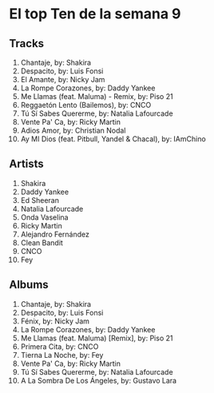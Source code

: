 # El top Ten de la semana 9

## Tracks
1. Chantaje, by: Shakira
1. Despacito, by: Luis Fonsi
1. El Amante, by: Nicky Jam
1. La Rompe Corazones, by: Daddy Yankee
1. Me Llamas (feat. Maluma) - Remix, by: Piso 21
1. Reggaetón Lento (Bailemos), by: CNCO
1. Tú Sí Sabes Quererme, by: Natalia Lafourcade
1. Vente Pa' Ca, by: Ricky Martin
1. Adios Amor, by: Christian Nodal
1. Ay MI Dios (feat. Pitbull, Yandel & Chacal), by: IAmChino

## Artists
1. Shakira
1. Daddy Yankee
1. Ed Sheeran
1. Natalia Lafourcade
1. Onda Vaselina
1. Ricky Martin
1. Alejandro Fernández
1. Clean Bandit
1. CNCO
1. Fey

## Albums
1. Chantaje, by: Shakira
1. Despacito, by: Luis Fonsi
1. Fénix, by: Nicky Jam
1. La Rompe Corazones, by: Daddy Yankee
1. Me Llamas (feat. Maluma) [Remix], by: Piso 21
1. Primera Cita, by: CNCO
1. Tierna La Noche, by: Fey
1. Vente Pa' Ca, by: Ricky Martin
1. Tú Sí Sabes Quererme, by: Natalia Lafourcade
1. A La Sombra De Los Ángeles, by: Gustavo Lara
